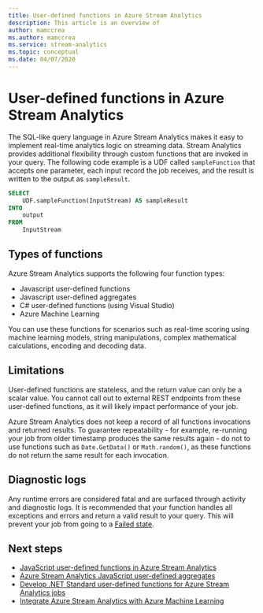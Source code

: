 ```yaml
---
title: User-defined functions in Azure Stream Analytics
description: This article is an overview of 
author: mamccrea
ms.author: mamccrea
ms.service: stream-analytics
ms.topic: conceptual
ms.date: 04/07/2020
---
```


# User-defined functions in Azure Stream Analytics

The SQL-like query language in Azure Stream Analytics makes it easy to implement real-time analytics logic on streaming data. Stream Analytics provides additional flexibility through custom functions that are invoked in your query. The following code example is a UDF called `sampleFunction` that accepts one parameter, each input record the job receives, and the result is written to the output as `sampleResult`.

```sql
SELECT 
    UDF.sampleFunction(InputStream) AS sampleResult 
INTO 
    output 
FROM 
    InputStream 
```

## Types of functions

Azure Stream Analytics supports the following four function types: 

* Javascript user-defined functions 
* Javascript user-defined aggregates 
* C# user-defined functions (using Visual Studio) 
* Azure Machine Learning 

You can use these functions for scenarios such as real-time scoring using machine learning models, string manipulations, complex mathematical calculations, encoding and decoding data. 

## Limitations

User-defined functions are stateless, and the return value can only be a scalar value. You cannot call out to external REST endpoints from these user-defined functions, as it will likely impact performance of your job. 

Azure Stream Analytics does not keep a record of all functions invocations and returned results. To guarantee repeatability - for example, re-running your job from older timestamp produces the same results again - do not to use functions such as `Date.GetData()` or `Math.random()`, as these functions do not return the same result for each invocation.  

## Diagnostic logs

Any runtime errors are considered fatal and are surfaced through activity and diagnostic logs. It is recommended that your function handles all exceptions and errors and return a valid result to your query. This will prevent your job from going to a [Failed state](job-states.md).  


## Next steps

* [JavaScript user-defined functions in Azure Stream Analytics](stream-analytics-javascript-user-defined-functions.md)
* [Azure Stream Analytics JavaScript user-defined aggregates](stream-analytics-javascript-user-defined-aggregates.md)
* [Develop .NET Standard user-defined functions for Azure Stream Analytics jobs](stream-analytics-edge-csharp-udf-methods.md)
* [Integrate Azure Stream Analytics with Azure Machine Learning](machine-learning-udf.md)

